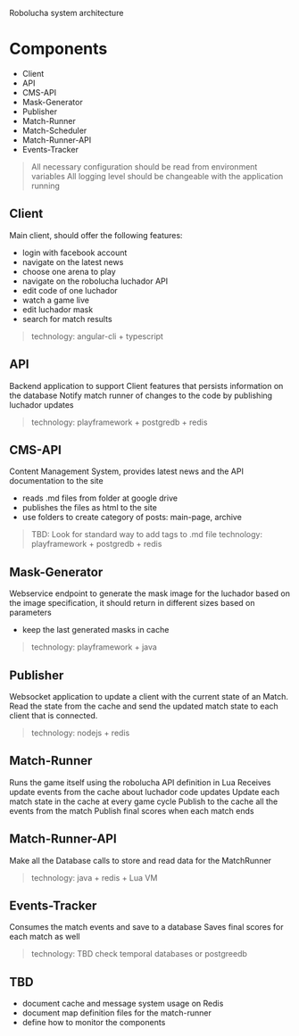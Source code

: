 Robolucha system architecture

# Components 
- Client
- API
- CMS-API
- Mask-Generator
- Publisher
- Match-Runner
- Match-Scheduler
- Match-Runner-API
- Events-Tracker

> All necessary configuration should be read from environment variables
> All logging level should be changeable with the application running

## Client 
Main client, should offer the following features:
- login with facebook account
- navigate on the latest news
- choose one arena to play 
- navigate on the robolucha luchador API 
- edit code of one luchador
- watch a game live
- edit luchador mask
- search for match results

> technology: angular-cli + typescript

## API
Backend application to support Client features that persists information 
on the database
Notify match runner of changes to the code by publishing luchador updates

> technology: playframework + postgredb + redis

## CMS-API
Content Management System, provides latest news and the API documentation to the site
- reads .md files from folder at google drive
- publishes the files as html to the site
- use folders to create category of posts: main-page, archive

> TBD: Look for standard way to add tags to .md file
> technology: playframework + postgredb + redis

## Mask-Generator
Webservice endpoint to generate the mask image for the luchador based 
on the image specification, it should return in different sizes based on parameters
- keep the last generated masks in cache

> technology: playframework + java

## Publisher
Websocket application to update a client with the current state of an Match.
Read the state from the cache and send the updated match state to 
each client that is connected.

> technology: nodejs + redis

## Match-Runner 
Runs the game itself using the robolucha API definition in Lua
Receives update events from the cache about luchador code updates
Update each match state in the cache at every game cycle
Publish to the cache all the events from the match
Publish final scores when each match ends

## Match-Runner-API
Make all the Database calls to store and read data for the MatchRunner

> technology: java + redis + Lua VM 

## Events-Tracker
Consumes the match events and save to a database
Saves final scores for each match as well

> technology: TBD check temporal databases or postgreedb

## TBD
- document cache and message system usage on Redis
- document map definition files for the match-runner
- define how to monitor the components
